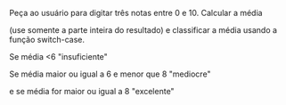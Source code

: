 Peça ao usuário para digitar três notas entre 0 e 10.
Calcular a média 

(use somente a parte inteira do resultado)   e classificar a média usando a função switch-case.

Se média <6 "insuficiente"

Se média maior ou igual a 6 e menor que 8 "mediocre"

e se média for maior ou igual a 8 "excelente"
